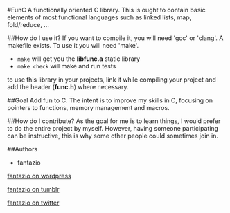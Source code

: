 #FunC
A functionally oriented C library. This is ought to contain basic elements
of most functional languages such as linked lists, map, fold/reduce, ...


##How do I use it?
If you want to compile it, you will need 'gcc' or 'clang'.
A makefile exists. To use it you will need 'make'.

- `make` will get you the **libfunc.a** static library
- `make check` will make and run tests

to use this library in your projects, link it while compiling your project
and add the header (**func.h**) where necessary.


##Goal
Add fun to C.
The intent is to improve my skills in C, focusing on pointers to functions,
memory management and macros.


##How do I contribute?
As the goal for me is to learn things, I would prefer to do the entire project
by myself. However, having someone participating can be instructive, this is
why some other people could sometimes join in.


##Authors
- fantazio

[fantazio on wordpress](https://corentindsz.wordpress.com)

[fantazio on tumblr](http://corentindsz.tumblr.com)

[fantazio on twitter](https://twitter.com/CorentinDsz)
